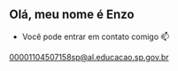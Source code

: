 ## Olá, meu nome é Enzo

- Você pode entrar em contato comigo 📫

00001104507158sp@al.educacao.sp.gov.br
